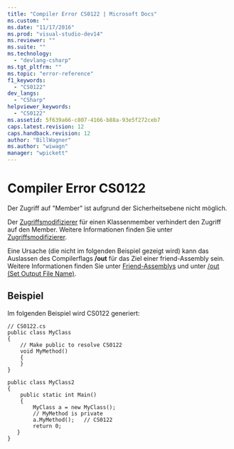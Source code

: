```yaml
---
title: "Compiler Error CS0122 | Microsoft Docs"
ms.custom: ""
ms.date: "11/17/2016"
ms.prod: "visual-studio-dev14"
ms.reviewer: ""
ms.suite: ""
ms.technology: 
  - "devlang-csharp"
ms.tgt_pltfrm: ""
ms.topic: "error-reference"
f1_keywords: 
  - "CS0122"
dev_langs: 
  - "CSharp"
helpviewer_keywords: 
  - "CS0122"
ms.assetid: 5f639a66-c807-4166-b88a-93e5f272ceb7
caps.latest.revision: 12
caps.handback.revision: 12
author: "BillWagner"
ms.author: "wiwagn"
manager: "wpickett"
---
```

# Compiler Error CS0122
Der Zugriff auf "Member" ist aufgrund der Sicherheitsebene nicht möglich.  
  
 Der [Zugriffsmodifizierer](../../../csharp/language-reference/keywords/modifiers.md) für einen Klassenmember verhindert den Zugriff auf den Member.  Weitere Informationen finden Sie unter [Zugriffsmodifizierer](../../../csharp/programming-guide/classes-and-structs/access-modifiers.md).  
  
 Eine Ursache \(die nicht im folgenden Beispiel gezeigt wird\) kann das Auslassen des Compilerflags **\/out** für das Ziel einer friend\-Assembly sein.  Weitere Informationen finden Sie unter [Friend\-Assemblys](../Topic/Friend%20Assemblies%20\(C%23%20and%20Visual%20Basic\).md) und unter [\/out \(Set Output File Name\)](../../../csharp/language-reference/compiler-options/out-compiler-option.md).  
  
## Beispiel  
 Im folgenden Beispiel wird CS0122 generiert:  
  
```  
// CS0122.cs  
public class MyClass  
{  
    // Make public to resolve CS0122  
    void MyMethod()  
    {  
    }  
}  
  
public class MyClass2  
{  
    public static int Main()  
    {  
        MyClass a = new MyClass();  
        // MyMethod is private  
        a.MyMethod();   // CS0122  
        return 0;  
   }  
}  
```